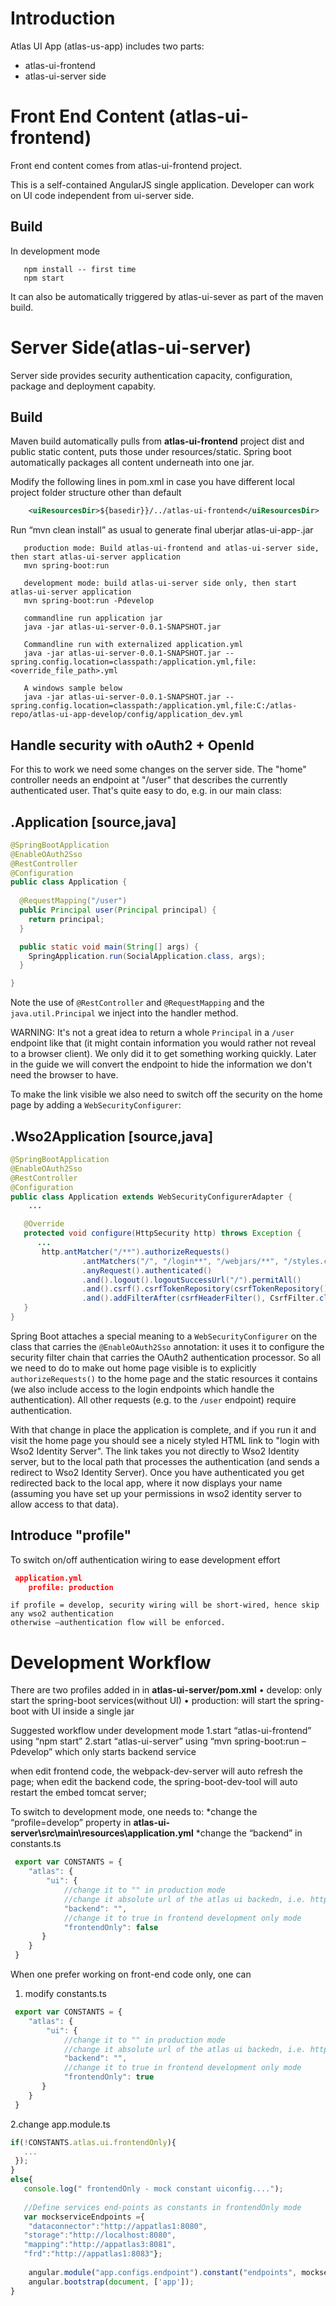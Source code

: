 Introduction
============

Atlas UI App (atlas-us-app) includes two parts:
*   atlas-ui-frontend 
*   atlas-ui-server side 
 

Front End Content (atlas-ui-frontend)
=====================================
Front end content comes from atlas-ui-frontend project.

This is a self-contained AngularJS single application. Developer can work on UI code independent from ui-server side.

Build
-----
In development mode

```commandline
   npm install -- first time
   npm start 
```

It can also be automatically triggered by atlas-ui-sever as part of the maven build.

Server Side(atlas-ui-server)
============================
Server side provides security authentication capacity, configuration, package and deployment capabity.

Build
-----------
Maven build automatically pulls from **atlas-ui-frontend** project dist and public static content, puts those under resources/static. Spring boot automatically packages all content underneath into one jar.
  
Modify the following lines in pom.xml in case you have different local project folder structure other than default
  
``` xml
    <uiResourcesDir>${basedir}}/../atlas-ui-frontend</uiResourcesDir>
```
  Run “mvn clean install” as usual to generate final uberjar atlas-ui-app-<xxxx>.jar
 
```commandlines
   production mode: Build atlas-ui-frontend and atlas-ui-server side, then start atlas-ui-server application
   mvn spring-boot:run 
   
   development mode: build atlas-ui-server side only, then start atlas-ui-server application
   mvn spring-boot:run -Pdevelop
   
   commandline run application jar
   java -jar atlas-ui-server-0.0.1-SNAPSHOT.jar

   Commandline run with externalized application.yml
   java -jar atlas-ui-server-0.0.1-SNAPSHOT.jar --spring.config.location=classpath:/application.yml,file:<override_file_path>.yml   

   A windows sample below
   java -jar atlas-ui-server-0.0.1-SNAPSHOT.jar --spring.config.location=classpath:/application.yml,file:C:/atlas-repo/atlas-ui-app-develop/config/application_dev.yml   
```


Handle security with oAuth2 + OpenId
----------- 
For this to work we need some changes on the server side. The "home"
controller needs an endpoint at "/user" that describes the currently
authenticated user. That's quite easy to do, e.g. in our main class:

.Application
[source,java]
-----------

```java
@SpringBootApplication
@EnableOAuth2Sso
@RestController
@Configuration
public class Application {
  
  @RequestMapping("/user")
  public Principal user(Principal principal) {
    return principal;
  }

  public static void main(String[] args) {
    SpringApplication.run(SocialApplication.class, args);
  }

}
```

Note the use of `@RestController` and `@RequestMapping` and the
`java.util.Principal` we inject into the handler method.

WARNING: It's not a great idea to return a whole `Principal` in a
`/user` endpoint like that (it might contain information you would
rather not reveal to a browser client). We only did it to get
something working quickly. Later in the guide we will convert the
endpoint to hide the information we don't need the browser to have.

To make the link visible we also need to switch off the security on the
home page by adding a `WebSecurityConfigurer`:

.Wso2Application
[source,java]
-----------

```java
@SpringBootApplication
@EnableOAuth2Sso
@RestController
@Configuration
public class Application extends WebSecurityConfigurerAdapter {
    ...

   @Override
   protected void configure(HttpSecurity http) throws Exception {
      ... 
       http.antMatcher("/**").authorizeRequests()
                .antMatchers("/", "/login**", "/webjars/**", "/styles.css").permitAll()
                .anyRequest().authenticated()
                .and().logout().logoutSuccessUrl("/").permitAll()
                .and().csrf().csrfTokenRepository(csrfTokenRepository())
                .and().addFilterAfter(csrfHeaderFilter(), CsrfFilter.class);
   }
}
```

Spring Boot attaches a special meaning to a `WebSecurityConfigurer` on
the class that carries the `@EnableOAuth2Sso` annotation: it uses it
to configure the security filter chain that carries the OAuth2
authentication processor. So all we need to do to make out home page
visible is to explicitly `authorizeRequests()` to the home page and
the static resources it contains (we also include access to the login
endpoints which handle the authentication). All other requests
(e.g. to the `/user` endpoint) require authentication.

With that change in place the application is complete, and if you run
it and visit the home page you should see a nicely styled HTML link to
"login with Wso2 Identity Server". The link takes you not directly to Wso2 Identity server,
but to the local path that processes the authentication (and sends a
redirect to Wso2 Identity Server). Once you have authenticated you get redirected
back to the local app, where it now displays your name (assuming you
have set up your permissions in wso2 identity server to allow access to that
data).

Introduce "profile"
-----------
To switch on/off authentication wiring to ease development effort

```json
 application.yml
    profile: production 
```
    if profile = develop, security wiring will be short-wired, hence skip any wso2 authentication
    otherwise –authentication flow will be enforced.


Development Workflow 
===========
There are two profiles added in in **atlas-ui-server/pom.xml**
•	develop: only start the spring-boot services(without UI)
•	production: will start the spring-boot with UI inside a single jar

Suggested workflow under development mode
 1.start “atlas-ui-frontend” using “npm start”
 2.start “atlas-ui-server” using “mvn spring-boot:run –Pdevelop” which only starts backend service

when  edit frontend code, the webpack-dev-server will auto refresh the page;
when  edit the backend code, the spring-boot-dev-tool will auto restart the embed tomcat server;

To switch to development mode, one needs to:
*change the “profile=develop” property in  **atlas-ui-server\src\main\resources\application.yml**
*change the “backend” in constants.ts

``` javascript
 export var CONSTANTS = {
    "atlas": {
        "ui": {
            //change it to "" in production mode
            //change it absolute url of the atlas ui backedn, i.e. http://localhost:7001 when in development mode
            "backend": "",
            //change it to true in frontend development only mode 
            "frontendOnly": false
       }
    }
 }
```


When one prefer working on front-end code only, one can 
1. modify constants.ts

``` javascript
 export var CONSTANTS = {
    "atlas": {
        "ui": {
            //change it to "" in production mode
            //change it absolute url of the atlas ui backedn, i.e. http://localhost:7001 when in development mode
            "backend": "",
            //change it to true in frontend development only mode 
            "frontendOnly": true
       }
    }
 }
```

2.change app.module.ts

``` javascript
if(!CONSTANTS.atlas.ui.frontendOnly){
   ... 
 });
}
else{
   console.log(" frontendOnly - mock constant uiconfig....");
   
   //Define services end-points as constants in frontendOnly mode
   var mockserviceEndpoints ={
    "dataconnector":"http://appatlas1:8080",
   "storage":"http://localhost:8080",
   "mapping":"http://appatlas3:8081",
   "frd":"http://appatlas1:8083"};
   
    angular.module("app.configs.endpoint").constant("endpoints", mockserviceEndpoints);
    angular.bootstrap(document, ['app']);
}

```

